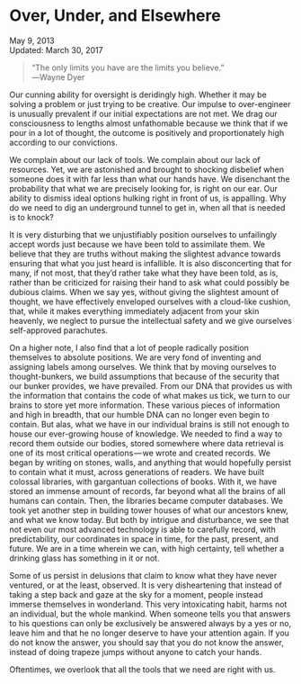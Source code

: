 Over, Under, and Elsewhere
==========================

<div class="center">May 9, 2013</div>
<div class="center">Updated: March 30, 2017</div>

>“The only limits you have are the limits you believe.”<br>
>―Wayne Dyer

Our cunning ability for oversight is deridingly high. Whether it may be solving a problem or just
trying to be creative. Our impulse to over-engineer is unusually prevalent if our initial
expectations are not met. We drag our consciousness to lengths almost unfathomable because we think
that if we pour in a lot of thought, the outcome is positively and proportionately high according to
our convictions.

We complain about our lack of tools. We complain about our lack of resources. Yet, we are astonished
and brought to shocking disbelief when someone does it with far less than what our hands have. We
disenchant the probability that what we are precisely looking for, is right on our ear. Our ability
to dismiss ideal options hulking right in front of us, is appalling. Why do we need to dig an
underground tunnel to get in, when all that is needed is to knock?

It is very disturbing that we unjustifiably position ourselves to unfailingly accept words just
because we have been told to assimilate them. We believe that they are truths without making the
slightest advance towards ensuring that what you just heard is infallible. It is also disconcerting
that for many, if not most, that they’d rather take what they have been told, as is, rather than be
criticized for raising their hand to ask what could possibly be dubious claims. When we say yes,
without giving the slightest amount of thought, we have effectively enveloped ourselves with a
cloud-like cushion, that, while it makes everything immediately adjacent from your skin heavenly, we
neglect to pursue the intellectual safety and we give ourselves self-approved parachutes.

On a higher note, I also find that a lot of people radically position themselves to absolute
positions. We are very fond of inventing and assigning labels among ourselves. We think that by
moving ourselves to thought-bunkers, we build assumptions that because of the security that our
bunker provides, we have prevailed. From our DNA that provides us with the information that contains
the code of what makes us tick, we turn to our brains to store yet more information. These various
pieces of information and high in breadth, that our humble DNA can no longer even begin to
contain. But alas, what we have in our individual brains is still not enough to house our
ever-growing house of knowledge. We needed to find a way to record them outside our bodies, stored
somewhere where data retrieval is one of its most critical operations — we wrote and created
records. We began by writing on stones, walls, and anything that would hopefully persist to contain
what it must, across generations of readers. We have built colossal libraries, with gargantuan
collections of books. With it, we have stored an immense amount of records, far beyond what all the
brains of all humans can contain. Then, the libraries became computer databases. We took yet another
step in building tower houses of what our ancestors knew, and what we know today. But both by
intrigue and disturbance, we see that not even our most advanced technology is able to carefully
record, with predictability, our coordinates in space in time, for the past, present, and future. We
are in a time wherein we can, with high certainty, tell whether a drinking glass has something in it
or not.

Some of us persist in delusions that claim to know what they have never ventured, or at the least,
observed. It is very disheartening that instead of taking a step back and gaze at the sky for a
moment, people instead immerse themselves in wonderland. This very intoxicating habit, harms not an
individual, but the whole mankind. When someone tells you that answers to his questions can only be
exclusively be answered always by a yes or no, leave him and that he no longer deserve to have your
attention again. If you do not know the answer, you should say that you do not know the answer,
instead of doing trapeze jumps without anyone to catch your hands.

Oftentimes, we overlook that all the tools that we need are right with us.
